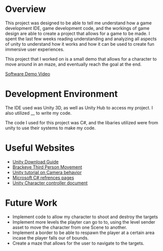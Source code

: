 # Overview

This project was designed to be able to tell me understand how a game development IDE, game development code, and the workings of game design are able to create a project that allows for a game to be made. I spent the last few weeks reading understanding and analyzing all aspects of unity to understand how it works and how it can be used to create fun immersive user experiences.

This project that I worked on is a small demo that allows for a character to move around in an maze, and eventually reach the goal at the end.

[Software Demo Video](https://youtu.be/_XIWSaTIpmQ)

# Development Environment

The IDE used was Unity 3D, as well as Unity Hub to access my project. I also utilized __ to write my code.

The code I used for this project was C#, and the libaries utilized were from unity to use their systems to make my code.

# Useful Websites

* [Unity Download Guide](https://unity.com/download)
* [Brackeye Third Person Movement](https://www.youtube.com/watch?v=4HpC--2iowE&ab_channel=Brackeys)
* [Unity tutorial on Camera behavior](https://learn.unity.com/tutorial/controlling-unity-camera-behaviour)
* [Microsoft C# refrences pages](https://learn.microsoft.com/en-us/dotnet/csharp/)
* [Unity Character controller document](https://docs.unity3d.com/ScriptReference/CharacterController.html)

# Future Work

* Implement code to allow my character to shoot and destroy the targets
* Implement more levels the playter can go to to, using the level sender asset to move the character from one Scene to another.
* Implement a border to be able to respawn the player at a certain area incase the player falls our of bounds.
* Create a maze that allows for the user to navigate to the targets.
